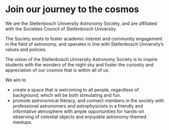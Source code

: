 # Join our journey to the cosmos
We are the Stellenbosch University Astronomy Society, and are affiliated with the Societies Council of Stellenbosch University.

The Society exists to foster academic interest and community engagement in the field of astronomy, and operates in line with Stellenbosch University’s values and policies.

The vision of the Stellenbosch University Astronomy Society is to inspire students with the wonders of the night sky and foster the curiosity and appreciation of our cosmos that is within all of us. 

We aim to 
- create a space that is welcoming to all people, regardless of background, which will be both stimulating and fun.
- promote astronomical literacy, and connect members in the society with professional astronomers and astrophysicists in a friendly and informative atmosphere with ample opportunities for hands-on observing of celestial objects and enjoyable astronomy-themed meetups.
